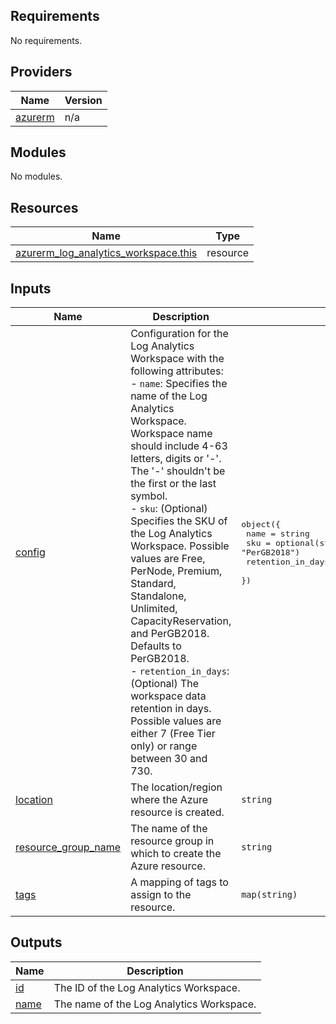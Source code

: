 <!-- BEGIN_TF_DOCS -->
## Requirements

No requirements.

## Providers

| Name | Version |
|------|---------|
| <a name="provider_azurerm"></a> [azurerm](#provider\_azurerm) | n/a |

## Modules

No modules.

## Resources

| Name | Type |
|------|------|
| [azurerm_log_analytics_workspace.this](https://registry.terraform.io/providers/hashicorp/azurerm/latest/docs/resources/log_analytics_workspace) | resource |

## Inputs

| Name | Description | Type | Default | Required |
|------|-------------|------|---------|:--------:|
| <a name="input_config"></a> [config](#input\_config) | Configuration for the Log Analytics Workspace with the following attributes:<br>    - `name`: Specifies the name of the Log Analytics Workspace. Workspace name should include 4-63 letters, digits or '-'. The '-' shouldn't be the first or the last symbol.<br>    - `sku`: (Optional) Specifies the SKU of the Log Analytics Workspace. Possible values are Free, PerNode, Premium, Standard, Standalone, Unlimited, CapacityReservation, and PerGB2018. Defaults to PerGB2018.<br>    - `retention_in_days`: (Optional) The workspace data retention in days. Possible values are either 7 (Free Tier only) or range between 30 and 730. | <pre>object({<br>    name              = string<br>    sku               = optional(string, "PerGB2018")<br>    retention_in_days = optional(number, 30)<br>  })</pre> | n/a | yes |
| <a name="input_location"></a> [location](#input\_location) | The location/region where the Azure resource is created. | `string` | n/a | yes |
| <a name="input_resource_group_name"></a> [resource\_group\_name](#input\_resource\_group\_name) | The name of the resource group in which to create the Azure resource. | `string` | n/a | yes |
| <a name="input_tags"></a> [tags](#input\_tags) | A mapping of tags to assign to the resource. | `map(string)` | `{}` | no |

## Outputs

| Name | Description |
|------|-------------|
| <a name="output_id"></a> [id](#output\_id) | The ID of the Log Analytics Workspace. |
| <a name="output_name"></a> [name](#output\_name) | The name of the Log Analytics Workspace. |
<!-- END_TF_DOCS -->